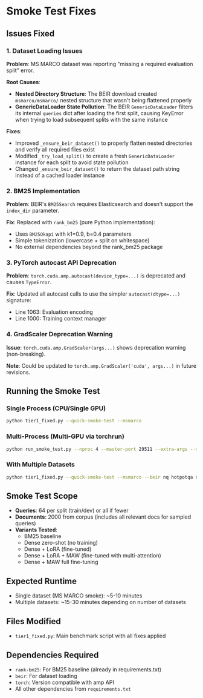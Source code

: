 # Smoke Test Fixes

## Issues Fixed

### 1. Dataset Loading Issues
**Problem**: MS MARCO dataset was reporting "missing a required evaluation split" error.

**Root Causes**:
- **Nested Directory Structure**: The BEIR download created `msmarco/msmarco/` nested structure that wasn't being flattened properly
- **GenericDataLoader State Pollution**: The BEIR `GenericDataLoader` filters its internal `queries` dict after loading the first split, causing KeyError when trying to load subsequent splits with the same instance

**Fixes**:
- Improved `_ensure_beir_dataset()` to properly flatten nested directories and verify all required files exist
- Modified `_try_load_split()` to create a fresh `GenericDataLoader` instance for each split to avoid state pollution
- Changed `_ensure_beir_dataset()` to return the dataset path string instead of a cached loader instance

### 2. BM25 Implementation
**Problem**: BEIR's `BM25Search` requires Elasticsearch and doesn't support the `index_dir` parameter.

**Fix**: Replaced with `rank_bm25` (pure Python implementation):
- Uses `BM25Okapi` with k1=0.9, b=0.4 parameters
- Simple tokenization (lowercase + split on whitespace)
- No external dependencies beyond the rank_bm25 package

### 3. PyTorch autocast API Deprecation
**Problem**: `torch.cuda.amp.autocast(device_type=...)` is deprecated and causes `TypeError`.

**Fix**: Updated all autocast calls to use the simpler `autocast(dtype=...)` signature:
- Line 1063: Evaluation encoding
- Line 1000: Training context manager

### 4. GradScaler Deprecation Warning
**Issue**: `torch.cuda.amp.GradScaler(args...)` shows deprecation warning (non-breaking).

**Note**: Could be updated to `torch.amp.GradScaler('cuda', args...)` in future revisions.

## Running the Smoke Test

### Single Process (CPU/Single GPU)
```bash
python tier1_fixed.py --quick-smoke-test --msmarco
```

### Multi-Process (Multi-GPU via torchrun)
```bash
python run_smoke_test.py --nproc 4 --master-port 29511 --extra-args --msmarco --beir nq hotpotqa
```

### With Multiple Datasets
```bash
python tier1_fixed.py --quick-smoke-test --msmarco --beir nq hotpotqa scifact fiqa
```

## Smoke Test Scope
- **Queries**: 64 per split (train/dev) or all if fewer
- **Documents**: 2000 from corpus (includes all relevant docs for sampled queries)
- **Variants Tested**:
  - BM25 baseline
  - Dense zero-shot (no training)
  - Dense + LoRA (fine-tuned)
  - Dense + LoRA + MAW (fine-tuned with multi-attention)
  - Dense + MAW full fine-tuning

## Expected Runtime
- Single dataset (MS MARCO smoke): ~5-10 minutes
- Multiple datasets: ~15-30 minutes depending on number of datasets

## Files Modified
- `tier1_fixed.py`: Main benchmark script with all fixes applied

## Dependencies Required
- `rank-bm25`: For BM25 baseline (already in requirements.txt)
- `beir`: For dataset loading
- `torch`: Version compatible with amp API
- All other dependencies from `requirements.txt`
